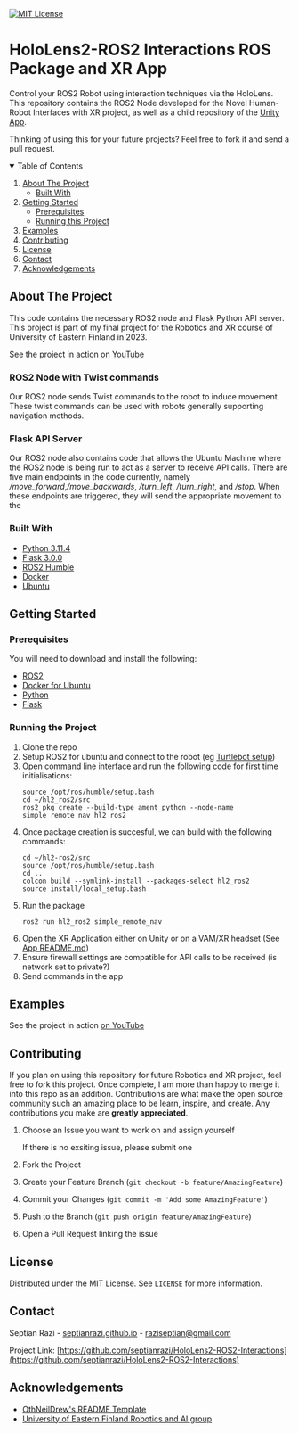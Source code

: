 
<!--
*** Thanks for checking out the Best-README-Template. If you have a suggestion
*** that would make this better, please fork the repo and create a pull request
*** or simply open an issue with the tag "enhancement".
*** Thanks again! Now go create something AMAZING! :D
-->



<!-- PROJECT SHIELDS -->
<!--
*** I'm using markdown "reference style" links for readability.
*** Reference links are enclosed in brackets [ ] instead of parentheses ( ).
*** See the bottom of this document for the declaration of the reference variables
*** for contributors-url, forks-url, etc. This is an optional, concise syntax you may use.
*** https://www.markdownguide.org/basic-syntax/#reference-style-links
-->
<!-- [![Contributors][contributors-shield]][contributors-url]
[![Forks][forks-shield]][forks-url]
[![Stargazers][stars-shield]][stars-url]
[![Issues][issues-shield]][issues-url] -->
[![MIT License][license-shield]][license-url]
<!-- [![LinkedIn][linkedin-shield]][linkedin-url] -->

# HoloLens2-ROS2 Interactions ROS Package and XR App
Control your ROS2 Robot using interaction techniques via the HoloLens. This repository contains the ROS2 Node developed for the Novel Human-Robot Interfaces with XR project, as well as a child repository of the [Unity App](https://github.com/septianrazi/HoloLens2-ROS2-Interactions-Unity).

Thinking of using this for your future projects? Feel free to fork it and send a pull request.


<!-- PROJECT LOGO -->
<!-- <br />
<p align="center">
  <a href="https://github.com/othneildrew/Best-README-Template">
    <img src="images/logo.png" alt="Logo" width="80" height="80">
  </a>

  <h3 align="center">MRTK Custom Gestures in Unity</h3>

  <p align="center">
    Custom Gestures with Mixed Reality Toolkit!
    <br />
    <a href="https://github.com/othneildrew/Best-README-Template"><strong>Explore the docs »</strong></a>
    <br />
    <br />
    <a href="https://github.com/septianrazi/MRTK-Custom-Gestures-Unity">View Demo</a>
    ·
    <a href="https://github.com/septianrazi/MRTK-Custom-Gestures-Unity/issues">Report Bug</a>
    ·
    <a href="https://github.com/septianrazi/MRTK-Custom-Gestures-Unity/issues">Request Feature</a>
  </p>
</p> -->



<!-- TABLE OF CONTENTS -->
<details open="open">
  <summary>Table of Contents</summary>
  <ol>
    <li>
      <a href="#about-the-project">About The Project</a>
      <ul>
        <li><a href="#built-with">Built With</a></li>
      </ul>
    </li>
    <li>
      <a href="#getting-started">Getting Started</a>
      <ul>
        <li><a href="#prerequisites">Prerequisites</a></li>
        <!-- <li><a href="#use-in-your-own-projects">Use in your own Projects</a></li> -->
        <li><a href="#running-the-project">Running this Project</a></li>
      </ul>
    </li>
    <li><a href="#examples">Examples</a></li>
    <!-- <li><a href="#roadmap">Roadmap</a></li> -->
    <li><a href="#contributing">Contributing</a></li>
    <li><a href="#license">License</a></li>
    <li><a href="#contact">Contact</a></li>
    <li><a href="#acknowledgements">Acknowledgements</a></li>
  </ol>
</details>



<!-- ABOUT THE PROJECT -->
## About The Project

<!-- [![Product Name Screen Shot][product-screenshot]](https://example.com) -->

This code contains the necessary ROS2 node and Flask Python API server.
This project is part of my final project for the Robotics and XR course of University of Eastern Finland in 2023.

See the project in action [on YouTube](https://youtu.be/I6QHjA7SUR8?si%253Dj0qudsOrJZQkcJA3)

### ROS2 Node with Twist commands
Our ROS2 node sends Twist commands to the robot to induce movement. These twist commands can be used with robots generally supporting navigation methods.

### Flask API Server
Our ROS2 node also contains code that allows the Ubuntu Machine where the ROS2 node is being run to act as a server to receive API calls. There are five main endpoints in the code currently, namely */move_forward*,*/move_backwards*, */turn_left*, */turn_right*, and */stop*. When these endpoints are triggered, they will send the appropriate movement to the 

### Built With

* [Python 3.11.4](https://www.python.org/)
* [Flask 3.0.0](https://flask.palletsprojects.com/en/3.0.x/)
* [ROS2 Humble](https://docs.ros.org/en/humble/index.html)
* [Docker](https://docs.docker.com/engine/install/)
* [Ubuntu](https://ubuntu.com/)

<!-- GETTING STARTED -->
## Getting Started

### Prerequisites

You will need to download and install the following:
* [ROS2](https://docs.ros.org/en/humble/Installation.html)
* [Docker for Ubuntu](https://docs.docker.com/engine/install/)
* [Python](https://www.python.org/)
* [Flask](https://flask.palletsprojects.com/en/3.0.x/)


### Running the Project

1. Clone the repo
2. Setup ROS2 for ubuntu and connect to the robot (eg [Turtlebot setup](https://turtlebot.github.io/turtlebot4-user-manual/setup/basic.html))
3. Open command line interface and run the following code for first time initialisations:
    ```
    source /opt/ros/humble/setup.bash
    cd ~/hl2_ros2/src
    ros2 pkg create --build-type ament_python --node-name simple_remote_nav hl2_ros2
    ```
4. Once package creation is succesful, we can build with the following commands:
    ```
    cd ~/hl2-ros2/src
    source /opt/ros/humble/setup.bash
    cd ..
    colcon build --symlink-install --packages-select hl2_ros2
    source install/local_setup.bash
    ```
5. Run the package
    ```
    ros2 run hl2_ros2 simple_remote_nav
    ```
6. Open the XR Application either on Unity or on a VAM/XR headset (See [App README.md](HoloLens2-ROS2-Interactions-Unity))
7. Ensure firewall settings are compatible for API calls to be received (is network set to private?)
8. Send commands in the app

## Examples
See the project in action [on YouTube](https://youtu.be/I6QHjA7SUR8?si%253Dj0qudsOrJZQkcJA3)

<!-- CONTRIBUTING -->
## Contributing

If you plan on using this repository for future Robotics and XR project, feel free to fork this project. Once complete, I am more than happy to merge it into this repo as an addition. 
Contributions are what make the open source community such an amazing place to be learn, inspire, and create. Any contributions you make are **greatly appreciated**. 

1. Choose an Issue you want to work on and assign yourself

   If there is no exsiting issue, please submit one 

1. Fork the Project
2. Create your Feature Branch (`git checkout -b feature/AmazingFeature`)
3. Commit your Changes (`git commit -m 'Add some AmazingFeature'`)
4. Push to the Branch (`git push origin feature/AmazingFeature`)
5. Open a Pull Request linking the issue


<!-- LICENSE -->
## License

Distributed under the MIT License. See `LICENSE` for more information.

<!-- CONTACT -->
## Contact

Septian Razi - [septianrazi.github.io](septianrazi.github.io) - raziseptian@gmail.com

Project Link: [https://github.com/septianrazi/HoloLens2-ROS2-Interactions](https://github.com/septianrazi/HoloLens2-ROS2-Interactions)


<!-- ACKNOWLEDGEMENTS -->
## Acknowledgements
* [OthNeilDrew's README Template](https://github.com/othneildrew/Best-README-Template)
* [University of Eastern Finland Robotics and AI group](https://sites.uef.fi/edtech/research-labs-and-focus-groups/robotics-and-ai/)

<!-- 
* [Img Shields](https://shields.io)
* [Choose an Open Source License](https://choosealicense.com)
* [GitHub Pages](https://pages.github.com)
* [Animate.css](https://daneden.github.io/animate.css)
* [Loaders.css](https://connoratherton.com/loaders)
* [Slick Carousel](https://kenwheeler.github.io/slick)
* [Smooth Scroll](https://github.com/cferdinandi/smooth-scroll)
* [Sticky Kit](http://leafo.net/sticky-kit)
* [JVectorMap](http://jvectormap.com)
* [Font Awesome](https://fontawesome.com) -->





<!-- MARKDOWN LINKS & IMAGES -->
<!-- https://www.markdownguide.org/basic-syntax/#reference-style-links -->
[contributors-shield]: https://img.shields.io/github/contributors/othneildrew/Best-README-Template.svg?style=for-the-badge
[contributors-url]: https://github.com/othneildrew/Best-README-Template/graphs/contributors
[forks-shield]: https://img.shields.io/github/forks/othneildrew/Best-README-Template.svg?style=for-the-badge
[forks-url]: https://github.com/othneildrew/Best-README-Template/network/members
[stars-shield]: https://img.shields.io/github/stars/othneildrew/Best-README-Template.svg?style=for-the-badge
[stars-url]: https://github.com/othneildrew/Best-README-Template/stargazers
[issues-shield]: https://img.shields.io/github/issues/othneildrew/Best-README-Template.svg?style=for-the-badge
[issues-url]: https://github.com/othneildrew/Best-README-Template/issues
[license-shield]: https://img.shields.io/github/license/othneildrew/Best-README-Template.svg?style=for-the-badge
[license-url]: https://github.com/othneildrew/Best-README-Template/blob/master/LICENSE.txt
[linkedin-shield]: https://img.shields.io/badge/-LinkedIn-black.svg?style=for-the-badge&logo=linkedin&colorB=555
[linkedin-url]: https://linkedin.com/in/othneildrew
[product-screenshot]: images/screenshot.png